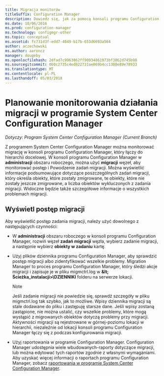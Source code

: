 ```yaml
---
title: Migracja monitorów
titleSuffix: Configuration Manager
description: Dowiedz się, jak za pomocą konsoli programu Configuration Manager monitoruje postęp i Powodzenie zadań migracji.
ms.date: 10/06/2016
ms.prod: configuration-manager
ms.technology: configmgr-other
ms.topic: conceptual
ms.assetid: fc731d3f-edd7-4049-b17b-653d6693a564
author: aczechowski
ms.author: aaroncz
manager: dougeby
ms.openlocfilehash: 2dfad7c9963862ff90934861973bf3862d745b98
ms.sourcegitcommit: 0b0c2735c4ed822731ae069b4cc1380e89e78933
ms.translationtype: MT
ms.contentlocale: pl-PL
ms.lasthandoff: 05/03/2018
---
```

# <a name="planning-to-monitor-migration-activity-in-system-center-configuration-manager"></a>Planowanie monitorowania działania migracji w programie System Center Configuration Manager

*Dotyczy: Program System Center Configuration Manager (Current Branch)*

Z programem System Center Configuration Manager można monitorować migrację w konsoli programu Configuration Manager, który łączy do hierarchii docelowej. W konsoli programu Configuration Manager w **administracji** obszaru roboczego, można użyć **migracji** węzeł, aby monitorować postęp i Powodzenie zadań migracji. Można wyświetlić informacje podsumowujące dotyczące poszczególnych zadań migracji, który określa obiekty, które zostały zmigrowane, te obiekty, które nie zostały jeszcze zmigrowane, a liczba obiektów wykluczonych z zadania migracji. Widoczne będzie także szczegółowe informacje o wszystkich problemach migracji.  

## <a name="view-migration-progress"></a>Wyświetl postęp migracji  
 Aby wyświetlić postęp zadania migracji, należy użyć dowolnego z następujących czynności:  

-   W **administracji** obszaru roboczego w konsoli programu Configuration Manager, rozwiń węzeł **zadań migracji** węzła, wybierz zadanie migracji, a następnie wybierz **obiekty w zadaniu** kartę.  

-   Użyj plików dziennika programu Configuration Manager, aby sprawdzić postęp migracji albo zidentyfikować wszelkie problemy. Migration Manager to proces programu Configuration Manager, który śledzi akcje migracji i zapisuje je w pliku migmctrl.log w  **\&lt; Ścieżka_instalacji\>\\DZIENNIKI** folderu na serwerze lokacji.  

    > [!NOTE]  
    >  Jeśli zadanie migracji nie powiedzie się, sprawdź szczegóły w pliku migmctrl.log tak szybko, jak to możliwe. Wpisy dziennika migracji są stale dodawane do pliku i zastępuję starsze dane. Jeśli wpisy zostaną zastąpione, nie można ustalić, czy wszelkie problemy, które mogą wystąpić z migrowanych obiektów dotyczą problemy przy migracji. Aktywności migracji są rejestrowane w górnej\-poziomu lokacji w hierarchii, niezależnie od lokacji konsoli programu Configuration Manager łączy się z podczas konfigurowania migracji.  

-   Użyj raportowania w programie Configuration Manager. Configuration Manager udostępnia wiele wbudowanych\-raporty dotyczące migracji, lub można edytować tych raportów zgodnie z własnymi wymaganiami. Aby uzyskać więcej informacji o raportach programu Configuration Manager, zobacz [raportowania w programie System Center Configuration Manager](../../core/servers/manage/reporting.md).  

